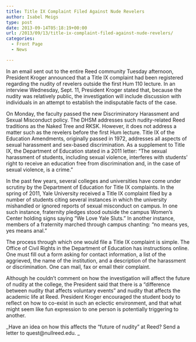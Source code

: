```yaml
---
title: Title IX Complaint Filed Against Nude Revelers
author: Isabel Meigs
type: post
date: 2013-09-14T05:18:19+00:00
url: /2013/09/13/title-ix-complaint-filed-against-nude-revelers/
categories:
  - Front Page
  - News

---
```

In an email sent out to the entire Reed community Tuesday afternoon, President Kroger announced that a Title IX complaint had been registered regarding the nudity of revelers outside the first Hum 110 lecture. In an interview Wednesday, Sept. 11, President Kroger stated that, because the nudity was relatively public, the investigation will include discussion with individuals in an attempt to establish the indisputable facts of the case.

On Monday, the faculty passed the new Discriminatory Harassment and Sexual Misconduct policy. The DHSM addresses such nudity-related Reed traditions as the Naked Tree and RKSK. However, it does not address a matter such as the revelers before the first Hum lecture. Title IX of the Education Amendments, originally passed in 1972, addresses all aspects of sexual harassment and sex-based discrimination. As a supplement to Title IX, the Department of Education stated in a 2011 letter: “The sexual harassment of students, including sexual violence, interferes with students’ right to receive an education free from discrimination and, in the case of sexual violence, is a crime.”

In the past few years, several colleges and universities have come under scrutiny by the Department of Education for Title IX complaints. In the spring of 2011, Yale University received a Title IX complaint filed by a number of students citing several instances in which the university mishandled or ignored reports of sexual misconduct on campus. In one such instance, fraternity pledges stood outside the campus Women’s Center holding signs saying “We Love Yale Sluts.” In another instance, members of a fraternity marched through campus chanting: “no means yes, yes means anal.”

The process through which one would file a Title IX complaint is simple. The Office of Civil Rights in the Department of Education has instructions online. One must fill out a form asking for contact information, a list of the aggrieved, the name of the institution, and a description of the harassment or discrimination. One can mail, fax or email their complaint.

Although he couldn’t comment on how the investigation will affect the future of nudity at the college, the President said that there is a “difference between nudity that affects voluntary events” and nudity that affects the academic life at Reed. President Kroger encouraged the student body to reflect on how to co-exist in such an eclectic environment, and that what might seem like fun expression to one person is potentially triggering to another.

_Have an idea on how this affects the “future of nudity” at Reed? Send a letter to &#x71;&#x75;&#x65;&#x73;&#x74;&#x40;<span class="oe_displaynone">null</span>&#x72;&#x65;&#x65;&#x64;&#x2e;&#x65;&#x64;&#x75;. _